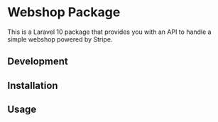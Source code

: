 # Webshop Package

This is a Laravel 10 package that provides you with an API to handle a simple webshop powered by Stripe.

## Development

## Installation

## Usage